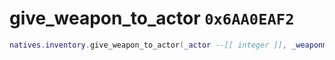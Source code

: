 # give_weapon_to_actor `0x6AA0EAF2`

```lua
natives.inventory.give_weapon_to_actor(_actor --[[ integer ]], _weaponmodel --[[ number ]], _unk --[[ number ]], _notify --[[ boolean ]], _ishidden --[[ boolean ]])
```